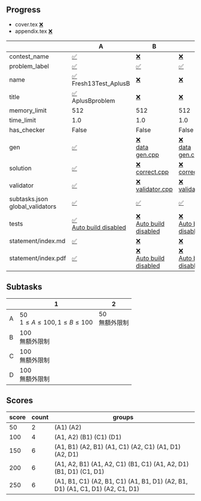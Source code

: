 
## Progress
<!-- progress start -->

- cover.tex [:x:](cover.tex)
- appendix.tex [:x:](appendix.tex)

| | A | B | C | D |
| --- | --- | --- | --- | --- |
| contest_name |  [:white_check_mark:](pA/problem.json) | [:x:](pB/problem.json) | [:x:](pC/problem.json) | [:x:](pD/problem.json) |
| problem_label |  [:white_check_mark:](pA/problem.json) | [:white_check_mark:](pB/problem.json) | [:white_check_mark:](pC/problem.json) | [:white_check_mark:](pD/problem.json) |
| name |  [:white_check_mark:](pA/problem.json)<br>Fresh13Test_AplusB | [:x:](pB/problem.json) | [:x:](pC/problem.json) | [:x:](pD/problem.json) |
| title |  [:white_check_mark:](pA/problem.json)<br>AplusBproblem | [:x:](pB/problem.json) | [:x:](pC/problem.json) | [:x:](pD/problem.json) |
| memory_limit |  512 | 512 | 512 | 512 |
| time_limit |  1.0 | 1.0 | 1.0 | 1.0 |
| has_checker |  False | False | False | False |
| gen | [:white_check_mark:](pA/gen) | [:x:](pB/gen)<br>[data](pB/gen/data)<br>[gen.cpp](pB/gen/gen.cpp) | [:x:](pC/gen)<br>[data](pC/gen/data)<br>[gen.cpp](pC/gen/gen.cpp) | [:x:](pD/gen)<br>[data](pD/gen/data)<br>[gen.cpp](pD/gen/gen.cpp) |
| solution | [:white_check_mark:](pA/solution) | [:x:](pB/solution)<br>[correct.cpp](pB/solution/correct.cpp) | [:x:](pC/solution)<br>[correct.cpp](pC/solution/correct.cpp) | [:x:](pD/solution)<br>[correct.cpp](pD/solution/correct.cpp) |
| validator | [:white_check_mark:](pA/validator) | [:x:](pB/validator)<br>[validator.cpp](pB/validator/validator.cpp) | [:x:](pC/validator)<br>[validator.cpp](pC/validator/validator.cpp) | [:x:](pD/validator)<br>[validator.cpp](pD/validator/validator.cpp) |
| subtasks.json<br>global_validators |  [:white_check_mark:](pA/subtasks.json) | [:white_check_mark:](pB/subtasks.json) | [:white_check_mark:](pC/subtasks.json) | [:white_check_mark:](pD/subtasks.json) |
| tests | [:white_check_mark:](pA/tests)<br>[Auto build disabled](pA/gen/DISABLE_AUTO_BUILD) | [:x:](pB/tests)<br>[Auto build disabled](pB/gen/DISABLE_AUTO_BUILD) | [:x:](pC/tests)<br>[Auto build disabled](pC/gen/DISABLE_AUTO_BUILD) | [:x:](pD/tests)<br>[Auto build disabled](pD/gen/DISABLE_AUTO_BUILD) |
| statement/index.md | [:white_check_mark:](pA/statement/index.md) | [:x:](pB/statement/index.md) | [:x:](pC/statement/index.md) | [:x:](pD/statement/index.md) |
| statement/index.pdf | [:white_check_mark:](pA/statement/index.pdf) | [:x:](pB/statement/index.pdf)<br>[Auto build disabled](pB/statement/DISABLE_AUTO_BUILD) | [:x:](pC/statement/index.pdf)<br>[Auto build disabled](pC/statement/DISABLE_AUTO_BUILD) | [:x:](pD/statement/index.pdf)<br>[Auto build disabled](pD/statement/DISABLE_AUTO_BUILD) |

<!-- progress end -->

## Subtasks
<!-- subtasks start -->

| | 1 | 2 |
| --- | --- | --- |
| A | 50<br>$1 \le A \le 100, 1 \le B \le 100$ | 50<br>無額外限制 |
| B | 100<br>無額外限制 |
| C | 100<br>無額外限制 |
| D | 100<br>無額外限制 |

<!-- subtasks end -->

## Scores
<!-- scores start -->

| score | count | groups |
| --- | --- | --- |
| 50 | 2 | (A1) (A2) |
| 100 | 4 | (A1, A2) (B1) (C1) (D1) |
| 150 | 6 | (A1, B1) (A2, B1) (A1, C1) (A2, C1) (A1, D1) (A2, D1) |
| 200 | 6 | (A1, A2, B1) (A1, A2, C1) (B1, C1) (A1, A2, D1) (B1, D1) (C1, D1) |
| 250 | 6 | (A1, B1, C1) (A2, B1, C1) (A1, B1, D1) (A2, B1, D1) (A1, C1, D1) (A2, C1, D1) |

<!-- scores end -->
